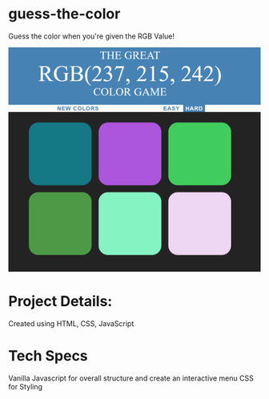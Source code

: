 # guess-the-color
Guess the color when you're given the RGB Value!

![alt text](website_pic.png)

# Project Details:
Created using HTML, CSS, JavaScript

# Tech Specs
Vanilla Javascript for overall structure and create an interactive menu
CSS for Styling


